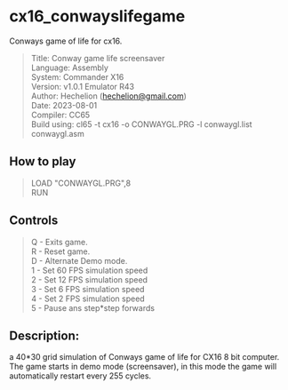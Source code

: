 # cx16_conwayslifegame
Conways game of life for cx16.

>Title: Conway game life screensaver<br/>
>Language: Assembly<br/>
>System: Commander X16<br/>
>Version: v1.0.1 Emulator R43<br/>
>Author: Hechelion (hechelion@gmail.com)<br/>
>Date: 2023-08-01<br/>
>Compiler: CC65<br/>
>Build using:	cl65 -t cx16 -o CONWAYGL.PRG -l conwaygl.list conwaygl.asm<br/>


## How to play
>LOAD "CONWAYGL.PRG",8<br/>
>RUN

## Controls
>Q - Exits game.<br/>
>R - Reset game.<br/>
>D - Alternate Demo mode.<br/>
>1 - Set 60 FPS simulation speed<br/>
>2 - Set 12 FPS simulation speed<br/>
>3 - Set 6 FPS simulation speed<br/>
>4 - Set 2 FPS simulation speed<br/>
>5 - Pause ans step*step forwards<br/>


## Description:
a 40*30 grid simulation of Conways game of life for CX16 8 bit computer.<br/>
The game starts in demo mode (screensaver), in this mode the game will automatically restart every 255 cycles.
